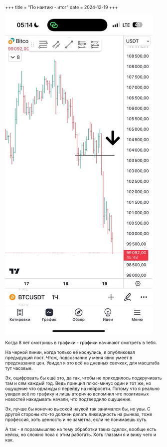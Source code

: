 +++
title = "По наитию - итог"
date = 2024-12-19
+++

[![Голова барта](/blog/9.jpg)](/blog/9.jpg)

Когда 8 лет смотришь в графики - графики начинают смотреть в тебя.

На черной линии, когда только её коснулись, я опубликовал предыдущий пост. Чтож, подсознание у меня явно умеет в предсказание цен. Увидел я это всё на дневных свечках, для масштаба тут часовые.

Эх, оцифровать бы ещё это, да так, чтобы не приходилось подкручивать там и сям каждый год. Ведь принцип плюс-минус один и тот же, но ощущение что однажды я перейду на нейросети. Потому что я реально увидел всё по графику и лишь вторично вспомнил что позитивных новостей накидывать начали, что подтвердило ощущение.

Эх, лучше бы конечно высокой наукой так занимался бы, но увы. С другой стороны кто-то должен делать ликвидность на рынках, тоже профессия, хоть ценность и не заметна, если не понимаешь суть.

А так - я поразмышляю на тему обработки таких сделок, вообще есть кейсы, но сложно пока с этим работать. Хоть глазами я и вижу чего и как.